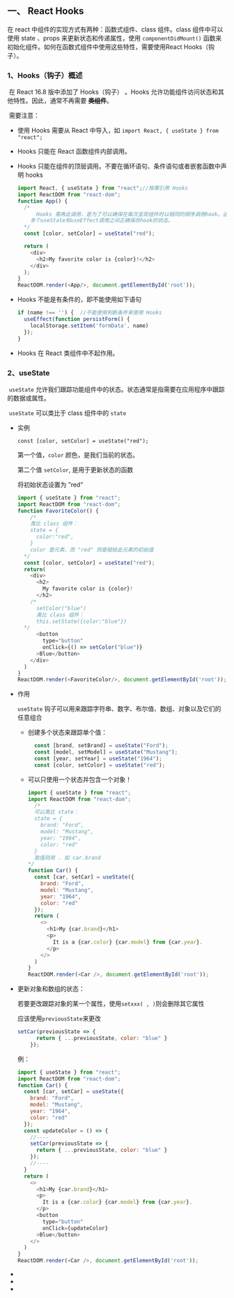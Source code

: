 ## 一、 React  Hooks 

  在 react 中组件的实现方式有两种：函数式组件、class 组件。class 组件中可以使用 state 、props 来更新状态和传递属性，使用 `componentDidMount()` 函数来初始化组件。如何在函数式组件中使用这些特性，需要使用React  Hooks（钩子）。

###   1、Hooks（钩子）概述

​	在 React 16.8 版中添加了 Hooks（钩子） 。Hooks 允许功能组件访问状态和其他特性。因此，通常不再需要 ~~**类组件**~~。

​	需要注意：

- 使用 Hooks 需要从 React 中导入，如 `import React, { useState } from "react";`

- Hooks 只能在 React 函数组件内部调用。

- Hooks 只能在组件的顶层调用。不要在循环语句、条件语句或者嵌套函数中声明 hooks

  ```js
  import React, { useState } from "react";//按需引用 Hooks
  import ReactDOM from "react-dom";
  function App() {
    /*
    	Hooks 需再此调用，是为了可以确保在每次呈现组件时以相同的顺序调用hook。这使得React能够在	
      多个useState和useEffect调用之间正确保存hook的状态。
    */
    const [color, setColor] = useState("red");
  
    return (
      <div>
        <h2>My favorite color is {color}!</h2>
      </div>
    );
  }
  ReactDOM.render(<App/>, document.getElementById('root'));
  ```

- Hooks 不能是有条件的，即不能使用如下语句

  ```js
  if (name !== '') {  //不能使用判断条件来使用 Hooks
    useEffect(function persistForm() {
      localStorage.setItem('formData', name) 
    });
  }
  ```

- Hooks 在 React 类组件中不起作用。

###   2、useState

​	`useState`  允许我们跟踪功能组件中的状态。状态通常是指需要在应用程序中跟踪的数据或属性。

​	`useState`  可以类比于 class 组件中的 `state`

- 实例

  `const [color, setColor] = useState("red");`

  第一个值，`color` 颜色，是我们当前的状态。

  第二个值 `setColor`, 是用于更新状态的函数

  将初始状态设置为 ”red“

  ```js
  import { useState } from "react";
  import ReactDOM from "react-dom";
  function FavoriteColor() {
      /*
      类比 class 组件：
      state = {
        color:"red",
      }
      color 是元素、而 "red" 则是赋给此元素的初始值
    */
    const [color, setColor] = useState("red");
    return(
      <div>
        <h2>
          My favorite color is {color}!
        </h2>
  	  /*
  	  	setColor("blue")
  	  	类比 class 组件：
  		this.setState({color:"blue"})
  	*/
        <button
          type="button"
          onClick={() => setColor("blue")}
        >Blue</button>
      </div>
    )
  }
  ReactDOM.render(<FavoriteColor/>, document.getElementById('root'));
  ```

- 作用

  `useState` 钩子可以用来跟踪字符串、数字、布尔值、数组、对象以及它们的任意组合

  - 创建多个状态来跟踪单个值：

    ```js
      const [brand, setBrand] = useState("Ford");
      const [model, setModel] = useState("Mustang");
      const [year, setYear] = useState("1964");
      const [color, setColor] = useState("red");
    ```

  - 可以只使用一个状态并包含一个对象！

    ```js
    import { useState } from "react";
    import ReactDOM from "react-dom";
      /*
      可以类比 state：
      state = {
      	brand: "Ford",
        model: "Mustang",
        year: "1964",
        color: "red"
      }
      取值则用 . 如 car.brand
    */
    function Car() {
      const [car, setCar] = useState({
        brand: "Ford",
        model: "Mustang",
        year: "1964",
        color: "red"
      });
      return (
        <>
          <h1>My {car.brand}</h1>
          <p>
            It is a {car.color} {car.model} from {car.year}.
          </p>
        </>
      )
    }
    ReactDOM.render(<Car />, document.getElementById('root'));
    ```

- 更新对象和数组的状态：

  若要更改跟踪对象的某一个属性，使用`setxxx( , )`则会删除其它属性

  应该使用`previousState`来更改

  ```js
  setCar(previousState => {
        return { ...previousState, color: "blue" }
      });
  ```

  例：

  ```js
  import { useState } from "react";
  import ReactDOM from "react-dom";
  function Car() {
    const [car, setCar] = useState({
      brand: "Ford",
      model: "Mustang",
      year: "1964",
      color: "red"
    });
    const updateColor = () => {
      //----
      setCar(previousState => {
        return { ...previousState, color: "blue" }
      });
      //----
    }
    return (
      <>
        <h1>My {car.brand}</h1>
        <p>
          It is a {car.color} {car.model} from {car.year}.
        </p>
        <button
          type="button"
          onClick={updateColor}
        >Blue</button>
      </>
    )
  }
  ReactDOM.render(<Car />, document.getElementById('root'));
  ```

  

- 

- 

- 
